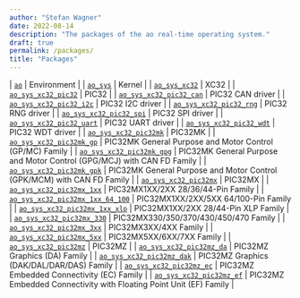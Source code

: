 ```yaml
---
author: "Stefan Wagner"
date: 2022-08-14
description: "The packages of the ao real-time operating system."
draft: true
permalink: /packages/
title: "Packages"
---
```


| [`ao`](src/ao/index.md) | Environment |
| [`ao_sys`](src/ao_sys/index.md) | Kernel |
| [`ao_sys_xc32`](src/ao_sys_xc32/index.md) | XC32 |
| [`ao_sys_xc32_pic32`](src/ao_sys_xc32_pic32/index.md) | PIC32 |
| [`ao_sys_xc32_pic32_can`](src/ao_sys_xc32_pic32_can/index.md) | PIC32 CAN driver |
| [`ao_sys_xc32_pic32_i2c`](src/ao_sys_xc32_pic32_i2c/index.md) | PIC32 I2C driver |
| [`ao_sys_xc32_pic32_rng`](src/ao_sys_xc32_pic32_rng/index.md) | PIC32 RNG driver |
| [`ao_sys_xc32_pic32_spi`](src/ao_sys_xc32_pic32_spi/index.md) | PIC32 SPI driver |
| [`ao_sys_xc32_pic32_uart`](src/ao_sys_xc32_pic32_uart/index.md) | PIC32 UART driver |
| [`ao_sys_xc32_pic32_wdt`](src/ao_sys_xc32_pic32_wdt/index.md) | PIC32 WDT driver |
| [`ao_sys_xc32_pic32mk`](src/ao_sys_xc32_pic32mk/index.md) | PIC32MK |
| [`ao_sys_xc32_pic32mk_gp`](src/ao_sys_xc32_pic32mk_gp/index.md) | PIC32MK General Purpose and Motor Control (GP/MC) Family |
| [`ao_sys_xc32_pic32mk_gpg`](src/ao_sys_xc32_pic32mk_gpg/index.md) | PIC32MK General Purpose and Motor Control (GPG/MCJ) with CAN FD Family |
| [`ao_sys_xc32_pic32mk_gpk`](src/ao_sys_xc32_pic32mk_gpk/index.md) | PIC32MK General Purpose and Motor Control (GPK/MCM) with CAN FD Family |
| [`ao_sys_xc32_pic32mx`](src/ao_sys_xc32_pic32mx/index.md) | PIC32MX |
| [`ao_sys_xc32_pic32mx_1xx`](src/ao_sys_xc32_pic32mx_1xx/index.md) | PIC32MX1XX/2XX 28/36/44-Pin Family |
| [`ao_sys_xc32_pic32mx_1xx_64_100`](src/ao_sys_xc32_pic32mx_1xx_64_100/index.md) | PIC32MX1XX/2XX/5XX 64/100-Pin Family |
| [`ao_sys_xc32_pic32mx_1xx_xlp`](src/ao_sys_xc32_pic32mx_1xx_xlp/index.md) | PIC32MX1XX/2XX 28/44-Pin XLP Family |
| [`ao_sys_xc32_pic32mx_330`](src/ao_sys_xc32_pic32mx_330/index.md) | PIC32MX330/350/370/430/450/470 Family |
| [`ao_sys_xc32_pic32mx_3xx`](src/ao_sys_xc32_pic32mx_3xx/index.md) | PIC32MX3XX/4XX Family |
| [`ao_sys_xc32_pic32mx_5xx`](src/ao_sys_xc32_pic32mx_5xx/index.md) | PIC32MX5XX/6XX/7XX Family |
| [`ao_sys_xc32_pic32mz`](src/ao_sys_xc32_pic32mz/index.md) | PIC32MZ |
| [`ao_sys_xc32_pic32mz_da`](src/ao_sys_xc32_pic32mz_da/index.md) | PIC32MZ Graphics (DA) Family |
| [`ao_sys_xc32_pic32mz_dak`](src/ao_sys_xc32_pic32mz_dak/index.md) | PIC32MZ Graphics (DAK/DAL/DAR/DAS) Family |
| [`ao_sys_xc32_pic32mz_ec`](src/ao_sys_xc32_pic32mz_ec/index.md) | PIC32MZ Embedded Connectivity (EC) Family |
| [`ao_sys_xc32_pic32mz_ef`](src/ao_sys_xc32_pic32mz_ef/index.md) | PIC32MZ Embedded Connectivity with Floating Point Unit (EF) Family |
